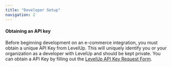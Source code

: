 ```yaml
---
title: "Developer Setup"
navigation: 2
---
```

#### Obtaining an API key

Before beginning development on an e-commerce integration, you must obtain a unique API Key from LevelUp. This will uniquely identify you or your organization as a developer with LevelUp and should be kept private. You can obtain a API Key by filling out the [LevelUp API Key Request Form](/getting-started/sign-up/).